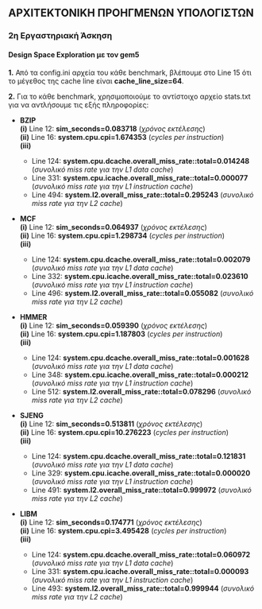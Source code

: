 ## ΑΡΧΙΤΕΚΤΟΝΙΚΗ ΠΡΟΗΓΜΕΝΩΝ ΥΠΟΛΟΓΙΣΤΩΝ

### 2η Εργαστηριακή Άσκηση
#### Design Space Exploration με τον gem5 

**1.** Από τα config.ini αρχεία του κάθε benchmark, βλέπουμε στο Line 15 ότι το μέγεθος της cache line είναι  **cache\_line_size=64**.

**2.** Για το κάθε benchmark, χρησιμοποιούμε το αντίστοιχο αρχείο stats.txt για να αντλήσουμε τις εξής πληροφορίες:

* **BZIP**   
**(i)** Line 12: **sim\_seconds=0.083718** (_χρόνος εκτέλεσης_)   
**(ii)** Line 16: **system.cpu.cpi=1.674353** (_cycles per instruction_)  
**(iii)** 
	* Line 124: **system.cpu.dcache.overall\_miss_rate::total=0.014248** (_συνολικό miss rate για την L1 data cache_)
	* Line 331: **system.cpu.icache.overall\_miss\_rate::total=0.000077** (_συνολικό miss rate για την L1 instruction cache_)   
	* Line 494: **system.l2.overall\_miss_rate::total=0.295243** (_συνολικό miss rate για την L2 cache_)

* **MCF**  
**(i)** Line 12: **sim\_seconds=0.064937** (_χρόνος εκτέλεσης_)   
**(ii)** Line 16: **system.cpu.cpi=1.298734** (_cycles per instruction_)  
**(iii)** 
	* Line 124: **system.cpu.dcache.overall\_miss_rate::total=0.002079** (_συνολικό miss rate για την L1 data cache_)
	* Line 332: **system.cpu.icache.overall\_miss\_rate::total=0.023610** (_συνολικό miss rate για την L1 instruction cache_)   
	* Line 496: **system.l2.overall\_miss_rate::total=0.055082** (_συνολικό miss rate για την L2 cache_)

* **HMMER**   
**(i)** Line 12: **sim\_seconds=0.059390** (_χρόνος εκτέλεσης_)   
**(ii)** Line 16: **system.cpu.cpi=1.187803** (_cycles per instruction_)  
**(iii)** 
	* Line 124: **system.cpu.dcache.overall\_miss_rate::total=0.001628** (_συνολικό miss rate για την L1 data cache_)
	* Line 348: **system.cpu.icache.overall\_miss_rate::total=0.000212** (_συνολικό miss rate για την L1 instruction cache_)   
	* Line 512: **system.l2.overall\_miss_rate::total=0.078296** (_συνολικό miss rate για την L2 cache_)

* **SJENG**   
**(i)** Line 12: **sim\_seconds=0.513811** (_χρόνος εκτέλεσης_)   
**(ii)** Line 16: **system.cpu.cpi=10.276223** (_cycles per instruction_)  
**(iii)** 
	* Line 124: **system.cpu.dcache.overall\_miss_rate::total=0.121831** (_συνολικό miss rate για την L1 data cache_)
	* Line 329: **system.cpu.icache.overall\_miss\_rate::total=0.000020** (_συνολικό miss rate για την L1 instruction cache_)   
	* Line 491: **system.l2.overall\_miss_rate::total=0.999972** (_συνολικό miss rate για την L2 cache_)

* **LIBM**   
**(i)** Line 12: **sim\_seconds=0.174771** (_χρόνος εκτέλεσης_)   
**(ii)** Line 16: **system.cpu.cpi=3.495428** (_cycles per instruction_)  
**(iii)** 
	* Line 124: **system.cpu.dcache.overall\_miss_rate::total=0.060972** (_συνολικό miss rate για την L1 data cache_)
	* Line 331: **system.cpu.icache.overall\_miss\_rate::total=0.000093** (_συνολικό miss rate για την L1 instruction cache_)   
	* Line 493: **system.l2.overall\_miss_rate::total=0.999944** (_συνολικό miss rate για την L2 cache_)





